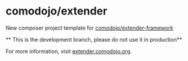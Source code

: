 # comodojo/extender

New composer project template for [comodojo/extender-framework](https://github.com/comodojo/extender.framework)

** This is the development branch, please do not use it in production**

For more information, visit [extender.comodojo.org](https://extender.comodojo.org).
